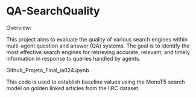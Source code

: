 # QA-SearchQuality

Overview:

This project aims to evaluate the quality of various search engines within multi-agent question and answer (QA) systems. The goal is to identify the most effective search engines for retrieving accurate, relevant, and timely information in response to queries handled by agents.

Github_Projeto_Final_ia024.ipynb

This code is used to establish baseline values using the MonoT5 search model on golden linked articles from the IIRC dataset. 
